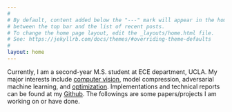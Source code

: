 ```yaml
---
#
# By default, content added below the "---" mark will appear in the home page
# between the top bar and the list of recent posts.
# To change the home page layout, edit the _layouts/home.html file.
# See: https://jekyllrb.com/docs/themes/#overriding-theme-defaults
#
layout: home
---
```



Currently, I am a second-year M.S. student at ECE department, UCLA. My major interests include [computer vision](https://github.com/quanpr/decouple-roi-pooling), model compression, adversarial machine learning, and [optimization](https://github.com/cjlin1/simpleNN). Implementations and technical reports can be found at my [Github](https://github.com/quanpr). The followings are some papers/projects I am working on or have done. <!-- I joined NESL at UCLA to work with [Prof. Mani Srivastava](http://nesl.ee.ucla.edu/people/1/) on Adversarial Machine Learning. I am also working on Newton's method for Convolutional Neural Networks with [Prof. Chih-Jen Lin](https://www.csie.ntu.edu.tw/~cjlin/). -->
